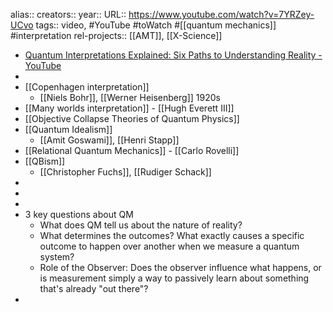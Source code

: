alias::
creators::
year::
URL:: https://www.youtube.com/watch?v=7YRZey-UCvo
tags:: video, #YouTube #toWatch #[[quantum mechanics]] #interpretation
rel-projects:: [[AMT]], [[X-Science]]



- [Quantum Interpretations Explained: Six Paths to Understanding Reality - YouTube](https://www.youtube.com/watch?v=7YRZey-UCvo)
-
- [[Copenhagen interpretation]]
	- [[Niels Bohr]], [[Werner Heisenberg]] 1920s
- [[Many worlds interpretation]] - [[Hugh Everett III]]
- [[Objective Collapse Theories of Quantum Physics]]
- [[Quantum Idealism]]
	- [[Amit Goswami]], [[Henri Stapp]]
- [[Relational Quantum Mechanics]] - [[Carlo Rovelli]]
- [[QBism]]
	- [[Christopher Fuchs]], [[Rudiger Schack]]
-
-
-
- 3 key questions about QM
	- What does QM tell us about the nature of reality?
	- What determines the outcomes? What exactly causes a specific outcome to happen over another when we measure a quantum system?
	- Role of the Observer: Does the observer influence what happens, or is measurement simply a way to passively learn about something that's already "out there"?
-
